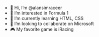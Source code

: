 - 👋 Hi, I’m @alansimraceer
- 👀 I’m interested in Formula 1
- 🌱 I’m currently learning HTML, CSS
- 💞️ I’m looking to collaborate on Microsoft
- 🎮 My favorite game is iRacing 

